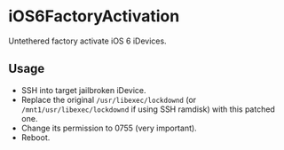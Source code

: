 # iOS6FactoryActivation
Untethered factory activate iOS 6 iDevices.

## Usage
* SSH into target jailbroken iDevice.
* Replace the original `/usr/libexec/lockdownd` (or `/mnt1/usr/libexec/lockdownd` if using SSH ramdisk) with this patched one.
* Change its permission to 0755 (very important).
* Reboot.
